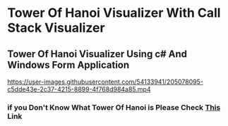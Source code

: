 # Tower Of Hanoi Visualizer With Call Stack Visualizer
## Tower Of Hanoi Visualizer Using c# And Windows Form Application 



https://user-images.githubusercontent.com/54133941/205078095-c5dde43e-2c37-4215-8899-4f768d984a85.mp4




### if you Don't Know What Tower Of Hanoi is Please Check [This ](https://en.wikipedia.org/wiki/Tower_of_Hanoi) Link

